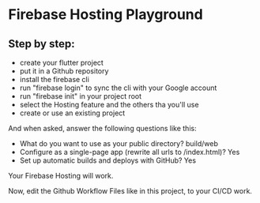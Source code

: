 # Firebase Hosting Playground

## Step by step:

- create your flutter project
- put it in a Github repository
- install the firebase cli
- run "firebase login" to sync the cli with your Google account
- run "firebase init" in your project root
- select the Hosting feature and the others tha you'll use
- create or use an existing project

And when asked, answer the following questions like this:


- What do you want to use as your public directory? build/web
- Configure as a single-page app (rewrite all urls to /index.html)? Yes
- Set up automatic builds and deploys with GitHub? Yes


Your Firebase Hosting will work.

Now, edit the Github Workflow Files like in this project, to your CI/CD work.
